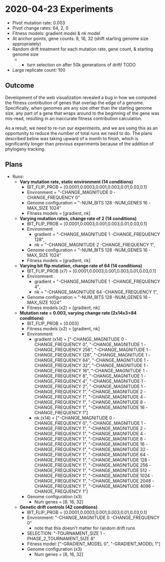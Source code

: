 # 2020-04-23 Experiments

- Pivot mutation rate: 0.003
- Pivot change rates: 64, 2, 0
- Fitness models: gradient model & nk model
- At anchor points, gene counts: 8, 16, 32 (shift starting genome size appropriately)
- Random drift treatment for each mutation rate, gene count, & starting genome size
  - + turn selection on after 50k generations of drift! TODO
- Large replicate count: 100

## Outcome

Development of the web visualization revealed a bug in how we computed the fitness contribution of genes
that overlap the edge of a genome. Specifically, when genomes are any size other than the starting genome
size, any part of a gene that wraps around to the beginning of the gene was mis-read, resulting in
an inaccurate fitness contribution calculation.

As a result, we need to re-run our experiments, and we are using this as an opportunity to reduce the
number of total runs we need to do. The plans described below was taking upward of a month to finish,
which is significantly longer than previous experiments because of the addition of phylogeny tracking.

## Plans

- Runs:
  - **Vary mutation rate, static environment (14 conditions)**
    - BIT_FLIP_PROB = [0.0001,0.0003,0.001,0.003,0.01,0.03,0.1]
    - Environment = "-CHANGE_MAGNITUDE 0 -CHANGE_FREQUENCY 0"
    - Genome configuration = "-NUM_BITS 128 -NUM_GENES 16 -MAX_SIZE 1024"
    - Fitness models = [gradient, nk]
  - **Varying mutation rates, change rate of 2 (14 conditions)**
    - BIT_FLIP_PROB = [0.0001,0.0003,0.001,0.003,0.01,0.03,0.1]
    - Environment
      - gradient = "-CHANGE_MAGNITUDE 1 -CHANGE_FREQUENCY 128",
      - nk = "-CHANGE_MAGNITUDE 2 -CHANGE_FREQUENCY 1",
    - Genome configuration = "-NUM_BITS 128 -NUM_GENES 16 -MAX_SIZE 1024"
    - Fitness models = [gradient, nk]
  - **Varying bit flip mutation, change rate of 64 (14 conditions)**
    - BIT_FLIP_PROB (x7) = [0.0001,0.0003,0.001,0.003,0.01,0.03,0.1]
    - Environment
      - gradient = "-CHANGE_MAGNITUDE 1 -CHANGE_FREQUENCY 4",
      - nk = "-CHANGE_MAGNITUDE 64 -CHANGE_FREQUENCY 1",
    - Genome configuration = "-NUM_BITS 128 -NUM_GENES 16 -MAX_SIZE 1024"
    - Fitness models (x2) = [gradient, nk]
  - **Mutation rate = 0.003, varying change rate (2x14x3=84 conditions)**
    - BIT_FLIP_PROB = [0.003]
    - Fitness models (x2) = [gradient, nk]
    - Environment
      - gradient (x14) = ["-CHANGE_MAGNITUDE 0 -CHANGE_FREQUENCY 0", "-CHANGE_MAGNITUDE 1 -CHANGE_FREQUENCY 256", "-CHANGE_MAGNITUDE 1 -CHANGE_FREQUENCY 128", "-CHANGE_MAGNITUDE 1 -CHANGE_FREQUENCY 64", "-CHANGE_MAGNITUDE 1 -CHANGE_FREQUENCY 32", "-CHANGE_MAGNITUDE 1 -CHANGE_FREQUENCY 16", "-CHANGE_MAGNITUDE 1 -CHANGE_FREQUENCY 8", "-CHANGE_MAGNITUDE 1 -CHANGE_FREQUENCY 4", "-CHANGE_MAGNITUDE 1 -CHANGE_FREQUENCY 2", "-CHANGE_MAGNITUDE 1 -CHANGE_FREQUENCY 1", "-CHANGE_MAGNITUDE 2 -CHANGE_FREQUENCY 1", "-CHANGE_MAGNITUDE 4 -CHANGE_FREQUENCY 1", "-CHANGE_MAGNITUDE 8 -CHANGE_FREQUENCY 1", "-CHANGE_MAGNITUDE 16 -CHANGE_FREQUENCY 1"]
      - nk (x14) = ["-CHANGE_MAGNITUDE 0 -CHANGE_FREQUENCY 0", "-CHANGE_MAGNITUDE 1 -CHANGE_FREQUENCY 1", "-CHANGE_MAGNITUDE 2 -CHANGE_FREQUENCY 1", "-CHANGE_MAGNITUDE 4 -CHANGE_FREQUENCY 1", "-CHANGE_MAGNITUDE 8 -CHANGE_FREQUENCY 1", "-CHANGE_MAGNITUDE 16 -CHANGE_FREQUENCY 1", "-CHANGE_MAGNITUDE 32 -CHANGE_FREQUENCY 1", "-CHANGE_MAGNITUDE 64 -CHANGE_FREQUENCY 1", "-CHANGE_MAGNITUDE 128 -CHANGE_FREQUENCY 1", "-CHANGE_MAGNITUDE 256 -CHANGE_FREQUENCY 1", "-CHANGE_MAGNITUDE 512 -CHANGE_FREQUENCY 1", "-CHANGE_MAGNITUDE 1024 -CHANGE_FREQUENCY 1", "-CHANGE_MAGNITUDE 2048 -CHANGE_FREQUENCY 1", "-CHANGE_MAGNITUDE 4096 -CHANGE_FREQUENCY 1"]
    - Genome configuration (x3)
      - Num genes = [8, 16, 32]
  - **Genetic drift controls (42 conditions)**
    - BIT_FLIP_PROB = [0.0001,0.0003,0.001,0.003,0.01,0.03,0.1]
    - Environment: "-CHANGE_MAGNITUDE 0 -CHANGE_FREQUENCY 0"
      - note that this doesn't matter for random drift runs
    - SELECTION: "-TOURNAMENT_SIZE 1 -PHASE_2_TOURNAMENT_SIZE 8"
    - Fitness model: ["-GRADIENT_MODEL 0", "-GRADIENT_MODEL 1"]
    - Genome configuration (x3)
      - Num genes = [8, 16, 32]

